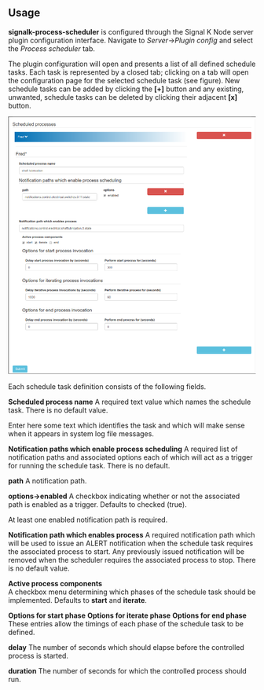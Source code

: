 ## Usage

 __signalk-process-scheduler__ is configured through the Signal K Node server
plugin configuration interface.
Navigate to _Server_->_Plugin config_ and select the _Process scheduler_ tab.

The plugin configuration will open and presents a list of all defined schedule
tasks.
Each task is represented by a closed tab; clicking on a tab will open the
configuration page for the selected schedule task (see figure).
New schedule tasks can be added by clicking the __[+]__ button and any existing,
unwanted, schedule tasks can be deleted by clicking their adjacent __[x]__ button.

![Configuration panel](readme/config.png)

Each schedule task definition consists of the following fields.

__Scheduled process name__ 
A required text value which names the schedule task.
There is no default value.

Enter here some text which identifies the task and which will make sense when
it appears in system log file messages.

__Notification paths which enable process scheduling__ 
A required list of notification paths and associated options each of which will
act as a trigger for running the schedule task.
There is no default.

__path__ 
A notification path.

__options->enabled__ 
A checkbox indicating whether or not the associated path is enabled as a trigger.
Defaults to checked (true).

At least one enabled notification path is required.

__Notification path which enables process__ 
A required notification path which will be used to issue an ALERT notification
when the schedule task requires the associated process to start.
Any previously issued notification will be removed when the scheduler requires
the associated process to stop.
There is no default value.

__Active process components__  
A checkbox menu determining which phases of the schedule task should be
implemented.
Defaults to __start__ and __iterate__.

__Options for start phase__ 
__Options for iterate phase__ 
__Options for end phase__ 
These entries allow the timings of each phase of the schedule task to be
defined.

__delay__
The number of seconds which should elapse before the controlled process
is started.

__duration__ 
The number of seconds for which the controlled process should run.
